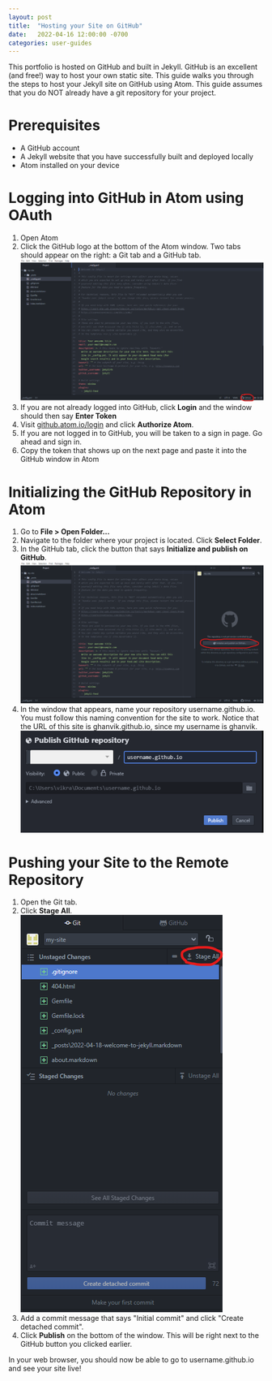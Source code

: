 ```yaml
---
layout: post
title:  "Hosting your Site on GitHub"
date:   2022-04-16 12:00:00 -0700
categories: user-guides
---
```


This portfolio is hosted on GitHub and built in Jekyll. GitHub is an excellent (and free!) way to host your own static site. This guide walks you through the steps to host your Jekyll site on GitHub using Atom. This guide assumes that you do NOT already have a git repository for your project.

# Prerequisites
* A GitHub account
* A Jekyll website that you have successfully built and deployed locally
* Atom installed on your device

# Logging into GitHub in Atom using OAuth
1. Open Atom
2. Click the GitHub logo at the bottom of the Atom window. Two tabs should appear on the right: a Git tab and a GitHub tab.
![The GitHub button](/images/initial_screenshot.png "GitHub button")
3. If you are not already logged into GitHub, click **Login** and the window should then say **Enter Token**
4. Visit [github.atom.io/login](github.atom.io/login) and click **Authorize Atom**.
5. If you are not logged in to GitHub, you will be taken to a sign in page. Go ahead and sign in.
6. Copy the token that shows up on the next page and paste it into the GitHub window in Atom

# Initializing the GitHub Repository in Atom
1. Go to **File > Open Folder...**
2. Navigate to the folder where your project is located. Click **Select Folder**.
3. In the GitHub tab, click the button that says **Initialize and publish on GitHub**.
![Initialize and publish your repository](/images/initialize_and_publish.png "Initialize and Publish")
4. In the window that appears, name your repository username.github.io. You must follow this naming convention for the site to work. Notice that the URL of this site is ghanvik.github.io, since my username is ghanvik.
![Publish window](/images/Publish.png "Publish")

# Pushing your Site to the Remote Repository
1. Open the Git tab.
2. Click **Stage All**.
![Stage all](/images/Stage_all.png "Stage all changes")
3. Add a commit message that says "Initial commit" and click "Create detached commit".
4. Click **Publish** on the bottom of the window. This will be right next to the GitHub button you clicked earlier.

In your web browser, you should now be able to go to username.github.io and see your site live!
